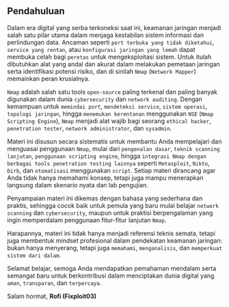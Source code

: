 ## Pendahuluan

Dalam era digital yang serba terkoneksi saat ini, keamanan jaringan menjadi salah satu pilar utama dalam menjaga kestabilan sistem informasi dan perlindungan data. Ancaman seperti `port terbuka yang tidak diketahui`, `service yang rentan`, atau `konfigurasi jaringan yang lemah` dapat membuka celah bagi `peretas` untuk mengeksploitasi sistem. Untuk itulah dibutuhkan alat yang andal dan akurat dalam melakukan pemetaan jaringan serta identifikasi potensi risiko, dan di sinilah `Nmap` (`Network Mapper`) memainkan peran krusialnya.

`Nmap` adalah salah satu tools `open-source` paling terkenal dan paling banyak digunakan dalam dunia `cybersecurity` dan `network auditing`. Dengan kemampuan untuk `memindai port`, `mendeteksi service`, `sistem operasi`, `topologi jaringan`, hingga `menemukan kerentanan` menggunakan `NSE` (`Nmap Scripting Engine`), `Nmap` menjadi alat wajib bagi seorang `ethical hacker`, `penetration tester`, `network administrator`, dan `sysadmin`.

Materi ini disusun secara sistematis untuk membantu Anda mempelajari dan menguasai penggunaan `Nmap`, mulai dari `pengenalan dasar`, `teknik scanning lanjutan`, `penggunaan scripting engine`, hingga `integrasi Nmap dengan berbagai tools penetration testing lainnya` seperti `Metasploit`, `Nikto`, `Dirb`, dan `otomatisasi` menggunakan `script`. Setiap materi dirancang agar Anda tidak hanya memahami konsep, tetapi juga mampu menerapkan langsung dalam skenario nyata dan lab pengujian.

Penyampaian materi ini dikemas dengan bahasa yang sederhana dan praktis, sehingga cocok baik untuk pemula yang baru mulai belajar `network scanning` dan `cybersecurity`, maupun untuk praktisi berpengalaman yang ingin memperdalam penggunaan fitur-fitur lanjutan `Nmap`.

Harapannya, materi ini tidak hanya menjadi referensi teknis semata, tetapi juga membentuk mindset profesional dalam pendekatan keamanan jaringan: bukan hanya menyerang, tetapi juga `memahami`, `menganalisis`, dan `memperkuat sistem dari dalam`.

Selamat belajar, semoga Anda mendapatkan pemahaman mendalam serta semangat baru untuk berkontribusi dalam menciptakan dunia digital yang `aman`, `transparan`, dan `terpercaya`.

Salam hormat, **Rofi (Fixploit03)**
